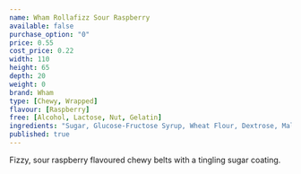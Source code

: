 ```yaml
---
name: Wham Rollafizz Sour Raspberry
available: false
purchase_option: "0"
price: 0.55
cost_price: 0.22
width: 110
height: 65
depth: 20
weight: 0
brand: Wham
type: [Chewy, Wrapped]
flavour: [Raspberry]
free: [Alcohol, Lactose, Nut, Gelatin]
ingredients: "Sugar, Glucose-Fructose Syrup, Wheat Flour, Dextrose, Malic Acid, Palm Oil, Citric Acid, Fruit Concentrates, Asorbic Acid, Tocopherol-Rich Extract"
published: true
---
```

Fizzy, sour raspberry flavoured chewy belts with a tingling sugar coating.